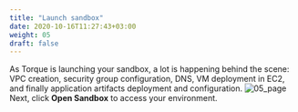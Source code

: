 ```yaml
---
title: "Launch sandbox"
date: 2020-10-16T11:27:43+03:00
weight: 05
draft: false
---
```

As Torque is launching your sandbox, a lot is happening behind the scene: VPC creation, security group configuration, DNS, VM deployment in EC2, and finally application artifacts deployment and configuration. 
 ![05_page](/images/module2/05_page.png)
 Next, click __Open Sandbox__ to access your environment.
